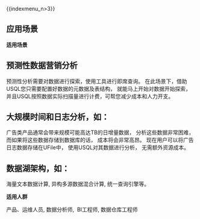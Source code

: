 {{indexmenu_n>3}}

## 应用场景

  **适用场景**

## 预测性数据营销分析
预测性分析需要对数据进行探索，使用工具进行即席查询。 在此场景下，借助USQL您只需要配置好数据的元数据及表结构， 就能马上开始对数据开始探索， 并且USQL按照数据实际扫描量进行计费，可帮您减少成本和人力开支。
      
      
## 大规模时间和日志分析，如：
广告类产品通常会带来规模可能高达TB的日增量数据， 分析这些数据非常困难，而如果将这些数据存储到数据库的话， 成本将会非常高昂。
现在用户可以将广告日志数据存储在UFile中， 使用USQL对其数据进行分析， 无需额外资源成本。

## 数据湖架构，如：

海量文本数据计算,  异构多源数据混合计算,  统一查询引擎等。


  **适用人群**

产品、运维人员, 数据分析师,  BI工程师, 数据仓库工程师
